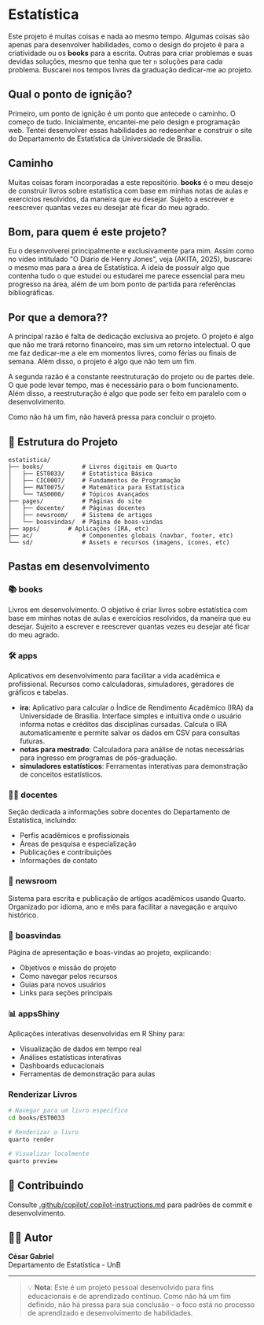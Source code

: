 # Estatística

Este projeto é muitas coisas e nada ao mesmo tempo. Algumas coisas são apenas para desenvolver habilidades, como o design do projeto é para a criatividade ou os **books** para a escrita. Outras para criar problemas e suas devidas soluções, mesmo que tenha que ter `n` soluções para cada problema. Buscarei nos tempos livres da graduação dedicar-me ao projeto.

## Qual o ponto de ignição?
Primeiro, um ponto de ignição é um ponto que antecede o caminho. O começo de tudo.
Inicialmente, encantei-me pelo design e programação web. Tentei desenvolver essas habilidades ao redesenhar e construir o site do Departamento de Estatística da Universidade de Brasília.

## Caminho

Muitas coisas foram incorporadas a este repositório. **books** é o meu desejo de construir livros sobre estatistica com base em minhas notas de aulas e exercícios resolvidos, da maneira que eu desejar. Sujeito a escrever e reescrever quantas vezes eu desejar até ficar do meu agrado.

## Bom, para quem é este projeto?
Eu o desenvolverei principalmente e exclusivamente para mim. Assim como no vídeo intitulado "O Diário de Henry Jones", veja (AKITA, 2025), buscarei o mesmo mas para a área de Estatística. A ideia de possuir algo que contenha tudo o que estudei ou estudarei me parece essencial para meu progresso na área, além de um bom ponto de partida para referências bibliográficas.

## Por que a demora??
A principal razão é falta de dedicação exclusiva ao projeto. O projeto é algo que não me trará retorno financeiro, mas sim um retorno intelectual. O que me faz dedicar-me a ele em momentos livres, como férias ou finais de semana. Além disso, o projeto é algo que não tem um fim.

A segunda razão é a constante reestruturação do projeto ou de partes dele. O que pode levar tempo, mas é necessário para o bom funcionamento. Além disso, a reestruturação é algo que pode ser feito em paralelo com o desenvolvimento.

Como não há um fim, não haverá pressa para concluir o projeto.

## 📁 Estrutura do Projeto

```
estatistica/
├── books/           # Livros digitais em Quarto
│   ├── EST0033/     # Estatística Básica
│   ├── CIC0007/     # Fundamentos de Programação
│   ├── MAT0075/     # Matemática para Estatística
│   └── TAS0000/     # Tópicos Avançados
├── pages/           # Páginas do site
│   ├── docente/     # Páginas docentes
│   ├── newsroom/    # Sistema de artigos
│   └── boasvindas/  # Página de boas-vindas
├── apps/        # Aplicações (IRA, etc)
├── ac/              # Componentes globais (navbar, footer, etc)
└── sd/              # Assets e recursos (imagens, ícones, etc)
```

## Pastas em desenvolvimento

### 📚 **books**
Livros em desenvolvimento. O objetivo é criar livros sobre estatística com base em minhas notas de aulas e exercícios resolvidos, da maneira que eu desejar. Sujeito a escrever e reescrever quantas vezes eu desejar até ficar do meu agrado. 

### 🛠️ **apps** 
Aplicativos em desenvolvimento para facilitar a vida acadêmica e profissional. Recursos como calculadoras, simuladores, geradores de gráficos e tabelas.

- **ira**: Aplicativo para calcular o Índice de Rendimento Acadêmico (IRA) da Universidade de Brasília. Interface simples e intuitiva onde o usuário informa notas e créditos das disciplinas cursadas. Calcula o IRA automaticamente e permite salvar os dados em CSV para consultas futuras.
- **notas para mestrado**: Calculadora para análise de notas necessárias para ingresso em programas de pós-graduação.
- **simuladores estatísticos**: Ferramentas interativas para demonstração de conceitos estatísticos.

### 👨‍🏫 **docentes**
Seção dedicada a informações sobre docentes do Departamento de Estatística, incluindo:
- Perfis acadêmicos e profissionais
- Áreas de pesquisa e especialização
- Publicações e contribuições
- Informações de contato

### 📰 **newsroom**
Sistema para escrita e publicação de artigos acadêmicos usando Quarto. Organizado por idioma, ano e mês para facilitar a navegação e arquivo histórico.

### 🎉 **boasvindas**
Página de apresentação e boas-vindas ao projeto, explicando:
- Objetivos e missão do projeto
- Como navegar pelos recursos
- Guias para novos usuários
- Links para seções principais

### 📊 **appsShiny**
Aplicações interativas desenvolvidas em R Shiny para:
- Visualização de dados em tempo real
- Análises estatísticas interativas
- Dashboards educacionais
- Ferramentas de demonstração para aulas


### Renderizar Livros
```bash
# Navegar para um livro específico
cd books/EST0033

# Renderizar o livro
quarto render

# Visualizar localmente
quarto preview
```

## 🤝 Contribuindo

Consulte [.github/copilot/.copilot-instructions.md](.github/copilot/.copilot-instructions.md) para padrões de commit e desenvolvimento.

## 👨‍🏫 Autor

**César Gabriel**  
Departamento de Estatística - UnB

---

> 💡 **Nota**: Este é um projeto pessoal desenvolvido para fins educacionais e de aprendizado contínuo. Como não há um fim definido, não há pressa para sua conclusão - o foco está no processo de aprendizado e desenvolvimento de habilidades.